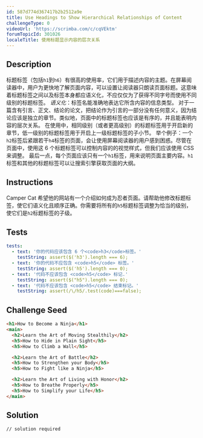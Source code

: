 ```yaml
---
id: 587d774d367417b2b2512a9e
title: Use Headings to Show Hierarchical Relationships of Content
challengeType: 0
videoUrl: 'https://scrimba.com/c/cqVEktm'
forumTopicId: 301026
localeTitle: 使用标题显示内容的层次关系
---
```


## Description
<section id='description'>
标题标签（包括<code>h1</code>到<code>h6</code>）有很高的使用率，它们用于描述内容的主题。在屏幕阅读器中，用户为更快地了解页面内容，可以设置让阅读器只朗读页面标题。这意味着标题标签之间以及标签本身都应语义化，不应仅仅为了获得不同字号而使用不同级别的标题标签。
<em>语义化</em>：标签名能准确地表达它所含内容的信息类型。
对于一篇含有引言、正文、结论的论文，把结论作为引言的一部分没有任何意义，因为结论应该是独立的章节。类似地，页面中的标题标签也应该是有序的，并且能表明内容的层次关系。
在使用中，相同级别（或者更高级别）的标题标签用于开启新的章节，低一级别的标题标签用于开启上一级标题标签的子小节。
举个例子：一个<code>h2</code>标签后紧跟若干<code>h4</code>标签的页面，会让使用屏幕阅读器的用户感到困惑。尽管在页面中，使用这 6 个标题标签可以控制内容的的视觉样式，但我们应该使用 CSS 来调整。
最后一点，每个页面应该只有一个<code>h1</code>标签，用来说明页面主要内容。<code>h1</code>标签和其他的标题标签可以让搜索引擎获取页面的大纲。
</section>

## Instructions
<section id='instructions'>
Camper Cat 希望他的网站有一个介绍如何成为忍者页面。请帮助他修改标题标签，使它们语义化且顺序正确。你需要将所有的<code>h5</code>标题标签调整为恰当的级别，使它们是<code>h2</code>标题标签的子级。
</section>

## Tests
<section id='tests'>

```yml
tests:
  - text: '你的代码应该包含 6 个<code>h3</code>标签。'
    testString: assert($('h3').length === 6);
  - text: '你的代码不应包含 <code>h5</code> 标签。'
    testString: assert($('h5').length === 0);
  - text: '代码不应该包含 <code>h5</code> 标记.'
    testString: assert($("h5").length === 0);
  - text: '代码不应该包含 <code>h5</code> 结束标记。'
    testString: assert(/\/h5/.test(code)===false);
```

</section>

## Challenge Seed
<section id='challengeSeed'>

<div id='html-seed'>

```html
<h1>How to Become a Ninja</h1>
<main>
  <h2>Learn the Art of Moving Stealthily</h2>
  <h5>How to Hide in Plain Sight</h5>
  <h5>How to Climb a Wall</h5>

  <h2>Learn the Art of Battle</h2>
  <h5>How to Strengthen your Body</h5>
  <h5>How to Fight like a Ninja</h5>

  <h2>Learn the Art of Living with Honor</h2>
  <h5>How to Breathe Properly</h5>
  <h5>How to Simplify your Life</h5>
</main>
```

</div>



</section>

## Solution
<section id='solution'>

```html
// solution required
```

</section>
              